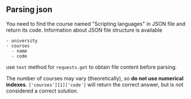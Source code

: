## Parsing json

You need to find the course named "Scripting languages" in JSON file and return its code.
Information about JSON file structure is available
```
- university
- courses
  - name
  - code
```
use ```text``` method for ```requests.get``` to obtain file content before parsing.

The number of courses may vary (theoretically), so **do not use numerical indexes**.
```['courses'][1]['code']``` will return the correct answer, but is not considered a correct solution.
